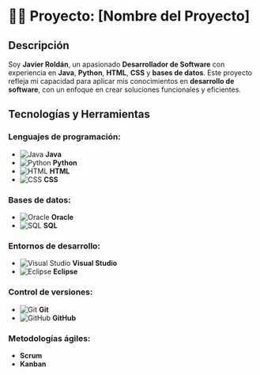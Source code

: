 # 👨‍💻 Proyecto: [Nombre del Proyecto]

## Descripción

Soy **Javier Roldán**, un apasionado **Desarrollador de Software** con experiencia en **Java**, **Python**, **HTML**, **CSS** y **bases de datos**. Este proyecto refleja mi capacidad para aplicar mis conocimientos en **desarrollo de software**, con un enfoque en crear soluciones funcionales y eficientes.

## Tecnologías y Herramientas

### Lenguajes de programación:
- ![Java](https://img.icons8.com/color/48/000000/java-coffee-cup-logo.png) **Java**
- ![Python](https://img.icons8.com/ios-filled/50/000000/python.png) **Python**
- ![HTML](https://img.icons8.com/color/48/000000/html-5.png) **HTML**
- ![CSS](https://img.icons8.com/color/48/000000/css3.png) **CSS**

### Bases de datos:
- ![Oracle](https://img.icons8.com/ios-filled/50/000000/oracle-logo.png) **Oracle**
- ![SQL](https://img.icons8.com/ios-filled/50/000000/sql.png) **SQL**

### Entornos de desarrollo:
- ![Visual Studio](https://img.icons8.com/ios-filled/50/000000/visual-studio.png) **Visual Studio**
- ![Eclipse](https://img.icons8.com/ios-filled/50/000000/eclipse.png) **Eclipse**

### Control de versiones:
- ![Git](https://img.icons8.com/ios-filled/50/000000/git.png) **Git**
- ![GitHub](https://img.icons8.com/ios-filled/50/000000/github.png) **GitHub**

### Metodologías ágiles:
- **Scrum**
- **Kanban**
